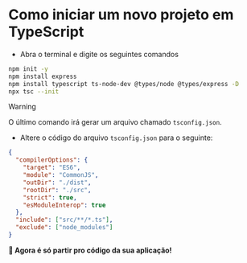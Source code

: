 # Como iniciar um novo projeto em TypeScript

- Abra o terminal e digite os seguintes comandos

```bash
npm init -y
npm install express
npm install typescript ts-node-dev @types/node @types/express -D
npx tsc --init
```

>[!WARNING]
>O último comando irá gerar um arquivo chamado `tsconfig.json`.

- Altere o código do arquivo `tsconfig.json` para o seguinte:

```json
{
  "compilerOptions": {
    "target": "ES6",
    "module": "CommonJS",
    "outDir": "./dist",
    "rootDir": "./src",
    "strict": true,
    "esModuleInterop": true
  },
  "include": ["src/**/*.ts"],
  "exclude": ["node_modules"]
}
```

**🚀 Agora é só partir pro código da sua aplicação!**
